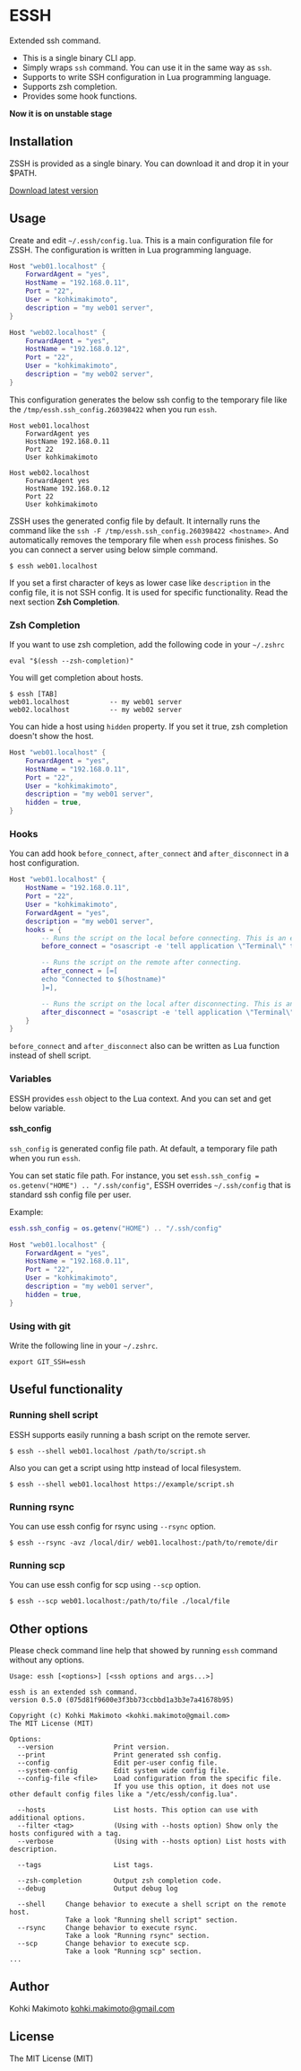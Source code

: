 # ESSH

Extended ssh command.

* This is a single binary CLI app.
* Simply wraps `ssh` command. You can use it in the same way as `ssh`.
* Supports to write SSH configuration in Lua programming language.
* Supports zsh completion.
* Provides some hook functions.

**Now it is on unstable stage**

## Installation

ZSSH is provided as a single binary. You can download it and drop it in your $PATH.

[Download latest version](https://github.com/kohkimakimoto/essh/releases/latest)

## Usage

Create and edit `~/.essh/config.lua`. This is a main configuration file for ZSSH.
The configuration is written in Lua programming language.

```lua
Host "web01.localhost" {
    ForwardAgent = "yes",
    HostName = "192.168.0.11",
    Port = "22",
    User = "kohkimakimoto",
    description = "my web01 server",
}

Host "web02.localhost" {
    ForwardAgent = "yes",
    HostName = "192.168.0.12",
    Port = "22",
    User = "kohkimakimoto",
    description = "my web02 server",
}
```

This configuration generates the below ssh config to the temporary file like the `/tmp/essh.ssh_config.260398422` when you run `essh`.

```
Host web01.localhost
    ForwardAgent yes
    HostName 192.168.0.11
    Port 22
    User kohkimakimoto

Host web02.localhost
    ForwardAgent yes
    HostName 192.168.0.12
    Port 22
    User kohkimakimoto
```

ZSSH uses the generated config file by default.
It internally runs the command like the `ssh -F /tmp/essh.ssh_config.260398422 <hostname>`.
And automatically removes the temporary file when `essh` process finishes.
So you can connect a server using below simple command.

```
$ essh web01.localhost
```

If you set a first character of keys as lower case like `description` in the config file, it is not SSH config.
It is used for specific functionality. Read the next section **Zsh Completion**.

### Zsh Completion

If you want to use zsh completion, add the following code in your `~/.zshrc`

```
eval "$(essh --zsh-completion)"
```

You will get completion about hosts.

```
$ essh [TAB]
web01.localhost          -- my web01 server
web02.localhost          -- my web02 server
```

You can hide a host using `hidden` property. If you set it true, zsh completion doesn't show the host.

```lua
Host "web01.localhost" {
    ForwardAgent = "yes",
    HostName = "192.168.0.11",
    Port = "22",
    User = "kohkimakimoto",
    description = "my web01 server",
    hidden = true,
}
```

### Hooks

You can add hook `before_connect`, `after_connect` and `after_disconnect` in a host configuration.

```lua
Host "web01.localhost" {
    HostName = "192.168.0.11",
    Port = "22",
    User = "kohkimakimoto",
    ForwardAgent = "yes",
    description = "my web01 server",
    hooks = {
        -- Runs the script on the local before connecting. This is an example to change screen color to red.
        before_connect = "osascript -e 'tell application \"Terminal\" to set current settings of first window to settings set \"Red Sands\"'",

        -- Runs the script on the remote after connecting.
        after_connect = [=[
        echo "Connected to $(hostname)"
        ]=],

        -- Runs the script on the local after disconnecting. This is an example to change screen color to black.
        after_disconnect = "osascript -e 'tell application \"Terminal\" to set current settings of first window to settings set \"Pro\"'",
    }
}
```

`before_connect` and `after_disconnect` also can be written as Lua function instead of shell script.

### Variables

ESSH provides `essh` object to the Lua context. And you can set and get below variable.

#### ssh_config

`ssh_config` is generated config file path. At default, a temporary file path when you run `essh`.

You can set static file path. For instance, you set `essh.ssh_config = os.getenv("HOME") .. "/.ssh/config"`, ESSH overrides `~/.ssh/config` that is standard ssh config file per user.

Example:

```lua
essh.ssh_config = os.getenv("HOME") .. "/.ssh/config"

Host "web01.localhost" {
    ForwardAgent = "yes",
    HostName = "192.168.0.11",
    Port = "22",
    User = "kohkimakimoto",
    description = "my web01 server",
    hidden = true,
}
```
### Using with git

Write the following line in your `~/.zshrc`.

```
export GIT_SSH=essh
```

## Useful functionality

### Running shell script

ESSH supports easily running a bash script on the remote server.

```
$ essh --shell web01.localhost /path/to/script.sh
```

Also you can get a script using http instead of local filesystem.

```
$ essh --shell web01.localhost https://example/script.sh
```

### Running rsync

You can use essh config for rsync using `--rsync` option.

```
$ essh --rsync -avz /local/dir/ web01.localhost:/path/to/remote/dir
```

### Running scp

You can use essh config for scp using `--scp` option.

```
$ essh --scp web01.localhost:/path/to/file ./local/file
```

## Other options

Please check command line help that showed by running `essh` command without any options.

```
Usage: essh [<options>] [<ssh options and args...>]

essh is an extended ssh command.
version 0.5.0 (075d81f9600e3f3bb73ccbbd1a3b3e7a41678b95)

Copyright (c) Kohki Makimoto <kohki.makimoto@gmail.com>
The MIT License (MIT)

Options:
  --version               Print version.
  --print                 Print generated ssh config.
  --config                Edit per-user config file.
  --system-config         Edit system wide config file.
  --config-file <file>    Load configuration from the specific file.
                          If you use this option, it does not use other default config files like a "/etc/essh/config.lua".

  --hosts                 List hosts. This option can use with additional options.
  --filter <tag>          (Using with --hosts option) Show only the hosts configured with a tag.
  --verbose               (Using with --hosts option) List hosts with description.

  --tags                  List tags.

  --zsh-completion        Output zsh completion code.
  --debug                 Output debug log

  --shell     Change behavior to execute a shell script on the remote host.
              Take a look "Running shell script" section.
  --rsync     Change behavior to execute rsync.
              Take a look "Running rsync" section.
  --scp       Change behavior to execute scp.
              Take a look "Running scp" section.
...
```

## Author

Kohki Makimoto <kohki.makimoto@gmail.com>

## License

The MIT License (MIT)
